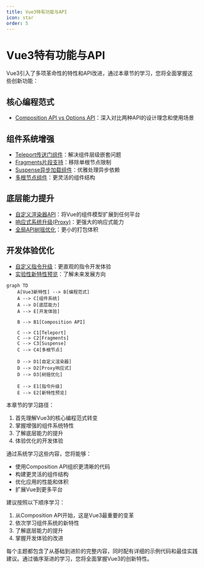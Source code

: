 ```yaml
---
title: Vue3特有功能与API
icon: star
order: 5
---
```


# Vue3特有功能与API

Vue3引入了多项革命性的特性和API改进，通过本章节的学习，您将全面掌握这些创新功能：

## 核心编程范式
- [Composition API vs Options API](./5.1-Composition-API-vs-Options-API.md)：深入对比两种API的设计理念和使用场景

## 组件系统增强
- [Teleport传送门组件](./5.2-Teleport传送门组件.md)：解决组件层级嵌套问题
- [Fragments片段支持](./5.3-Fragments片段支持.md)：移除单根节点限制
- [Suspense异步加载组件](./5.4-Suspense异步加载组件.md)：优雅处理异步依赖
- [多根节点组件](./5.5-多根节点组件.md)：更灵活的组件结构

## 底层能力提升
- [自定义渲染器API](./5.6-自定义渲染器API.md)：将Vue的组件模型扩展到任何平台
- [响应式系统升级(Proxy)](./5.7-响应式系统升级(Proxy).md)：更强大的响应式能力
- [全局API树摇优化](./5.8-全局API树摇优化.md)：更小的打包体积

## 开发体验优化
- [自定义指令升级](./5.9-自定义指令升级.md)：更直观的指令开发体验
- [实验性新特性预览](./5.10-实验性新特性预览.md)：了解未来发展方向

```mermaid
graph TD
    A[Vue3新特性] --> B[编程范式]
    A --> C[组件系统]
    A --> D[底层能力]
    A --> E[开发体验]
    
    B --> B1[Composition API]
    
    C --> C1[Teleport]
    C --> C2[Fragments]
    C --> C3[Suspense]
    C --> C4[多根节点]
    
    D --> D1[自定义渲染器]
    D --> D2[Proxy响应式]
    D --> D3[树摇优化]
    
    E --> E1[指令升级]
    E --> E2[新特性预览]
```

本章节的学习路径：

1. 首先理解Vue3的核心编程范式转变
2. 掌握增强的组件系统特性
3. 了解底层能力的提升
4. 体验优化的开发体验

通过系统学习这些内容，您将能够：

- 使用Composition API组织更清晰的代码
- 构建更灵活的组件结构
- 优化应用的性能和体积
- 扩展Vue到更多平台

建议按照以下顺序学习：

1. 从Composition API开始，这是Vue3最重要的变革
2. 依次学习组件系统的新特性
3. 了解底层能力的提升
4. 掌握开发体验的改进

每个主题都包含了从基础到进阶的完整内容，同时配有详细的示例代码和最佳实践建议。通过循序渐进的学习，您将全面掌握Vue3的创新特性。